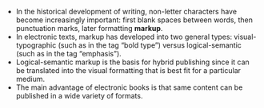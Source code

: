 - In the historical development of writing, non-letter characters have become increasingly important: first blank spaces between words, then punctuation marks, later formatting **markup**.
- In electronic texts, markup has developed into two general types: visual-typographic (such as in the tag “bold type”) versus logical-semantic (such as in the tag “emphasis”).
- Logical-semantic markup is the basis for hybrid publishing since it can be translated into the visual formatting that is best fit for a particular medium.
- The main advantage of electronic books is that same content can be published in a wide variety of formats.
